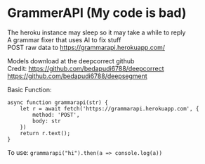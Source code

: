# GrammerAPI (My code is bad)
The heroku instance may sleep so it may take a while to reply  
A grammar fixer that uses AI to fix stuff  
POST raw data to https://grammarapi.herokuapp.com/  

Models download at the deepcorrect github  
Credit:
  https://github.com/bedapudi6788/deepcorrect
  https://github.com/bedapudi6788/deepsegment

Basic Function:
```
async function grammarapi(str) {
    let r = await fetch('https://grammarapi.herokuapp.com', {
        method: 'POST',
        body: str
    })
    return r.text();
}
```
To use:
```grammarapi("hi").then(a => console.log(a))```
